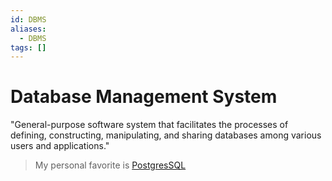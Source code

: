 ```yaml
---
id: DBMS
aliases:
  - DBMS
tags: []
---
```


# Database Management System
"General-purpose software system that facilitates the processes of defining, constructing, manipulating, and sharing databases among various users and applications." 

> My personal favorite is [PostgresSQL](https://www.postgresql.org/) 
